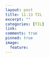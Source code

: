 ```yaml
---
layout: post
title: 11.13 TIL
excerpt: ""
categories: [TIL]
link:
comments: true
pinned: true
image:
  feature: 
---
```


